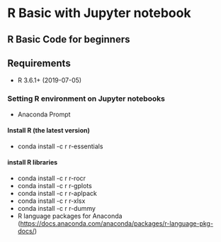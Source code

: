# R Basic with Jupyter notebook

## R Basic Code for beginners

## Requirements
* R 3.6.1+ (2019-07-05)

### Setting R environment on Jupyter notebooks
* Anaconda Prompt

#### Install R (the latest version) <br>
* conda install -c r r-essentials

#### install R libraries
* conda install -c r r-rocr
* conda install -c r r-gplots
* conda install -c r r-aplpack
* conda install -c r r-xlsx
* conda install -c r r-dummy
* R language packages for Anaconda (https://docs.anaconda.com/anaconda/packages/r-language-pkg-docs/)
